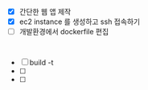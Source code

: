 
- [x] 간단한 웹 앱 제작 
- [x] ec2 instance 를 생성하고 ssh 접속하기 
- [ ] 개발환경에서 dockerfile 편집

```


```

- [ ] build -t
- [ ] 
- [ ] 


